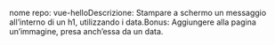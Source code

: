 nome repo: vue-helloDescrizione:
Stampare a schermo un messaggio all’interno di un h1, utilizzando i data.Bonus:
Aggiungere alla pagina un’immagine, presa anch’essa da un data.